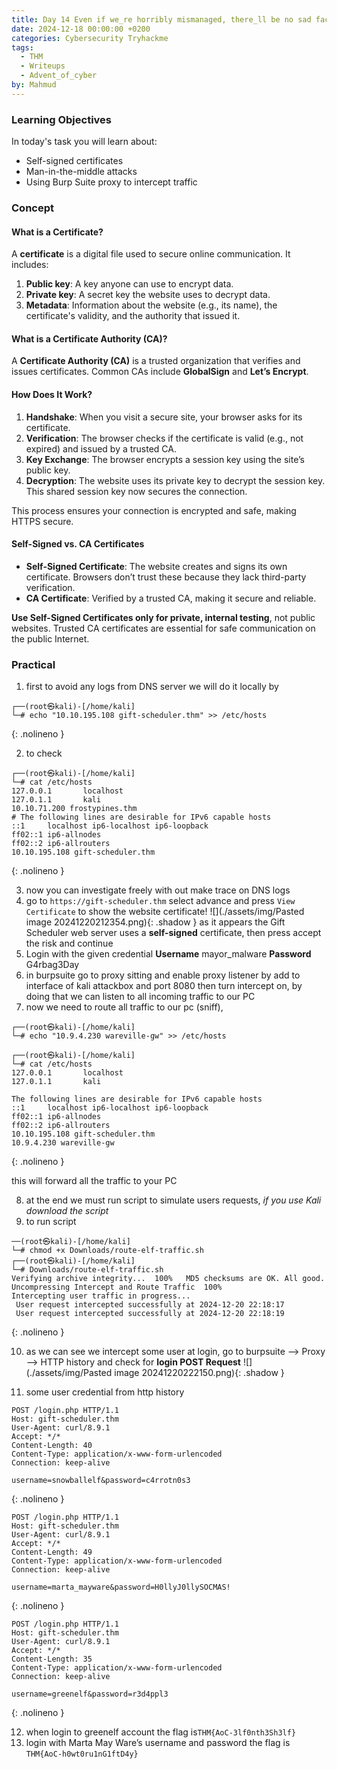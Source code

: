 ```yaml
---
title: Day 14 Even if we_re horribly mismanaged, there_ll be no sad faces on SOC-mas!
date: 2024-12-18 00:00:00 +0200
categories: Cybersecurity Tryhackme
tags:
  - THM
  - Writeups
  - Advent_of_cyber
by: Mahmud
---
```

### Learning Objectives
In today's task you will learn about:
- Self-signed certificates
- Man-in-the-middle attacks
- Using Burp Suite proxy to intercept traffic

### Concept
#### What is a Certificate?
A **certificate** is a digital file used to secure online communication. It includes:
1. **Public key**: A key anyone can use to encrypt data.
2. **Private key**: A secret key the website uses to decrypt data.
3. **Metadata**: Information about the website (e.g., its name), the certificate's validity, and the authority that issued it.

#### What is a Certificate Authority (CA)?
A **Certificate Authority (CA)** is a trusted organization that verifies and issues certificates. Common CAs include **GlobalSign** and **Let’s Encrypt**.

#### How Does It Work?
1. **Handshake**: When you visit a secure site, your browser asks for its certificate.
2. **Verification**: The browser checks if the certificate is valid (e.g., not expired) and issued by a trusted CA.
3. **Key Exchange**: The browser encrypts a session key using the site’s public key.
4. **Decryption**: The website uses its private key to decrypt the session key. This shared session key now secures the connection.

This process ensures your connection is encrypted and safe, making HTTPS secure.

#### Self-Signed vs. CA Certificates
- **Self-Signed Certificate**: The website creates and signs its own certificate. Browsers don’t trust these because they lack third-party verification.
- **CA Certificate**: Verified by a trusted CA, making it secure and reliable.

**Use Self-Signed Certificates only for private, internal testing**, not public websites. Trusted CA certificates are essential for safe communication on the public Internet.


### Practical
1. first to avoid any logs from DNS server we will do it locally by 

```shell-session
┌──(root㉿kali)-[/home/kali]
└─# echo "10.10.195.108 gift-scheduler.thm" >> /etc/hosts
```
{: .nolineno }

2. to check 

```shell-session
┌──(root㉿kali)-[/home/kali]
└─# cat /etc/hosts                                       
127.0.0.1       localhost
127.0.1.1       kali
10.10.71.200 frostypines.thm
# The following lines are desirable for IPv6 capable hosts
::1     localhost ip6-localhost ip6-loopback
ff02::1 ip6-allnodes
ff02::2 ip6-allrouters
10.10.195.108 gift-scheduler.thm
```
{: .nolineno }

3. now you can investigate freely with out make trace on DNS logs
4. go to `https://gift-scheduler.thm` select advance and press `View Certificate` to show the website certificate!  ![](./assets/img/Pasted image 20241220212354.png){: .shadow }  as it appears the Gift Scheduler web server uses a **self-signed** certificate,  then press accept the risk and continue 
5. Login with the given credential 
    **Username** mayor_malware
    **Password** G4rbag3Day   
6. in burpsuite go to proxy sitting and enable proxy listener by add to interface of kali attackbox and port 8080 then turn intercept on, by doing that we can listen to all incoming traffic to our PC 
7. now we need to  route all traffic to our pc (sniff), 

```shell-session
┌──(root㉿kali)-[/home/kali]
└─# echo "10.9.4.230 wareville-gw" >> /etc/hosts  

┌──(root㉿kali)-[/home/kali]
└─# cat /etc/hosts                             
127.0.0.1       localhost
127.0.1.1       kali

The following lines are desirable for IPv6 capable hosts
::1     localhost ip6-localhost ip6-loopback
ff02::1 ip6-allnodes
ff02::2 ip6-allrouters
10.10.195.108 gift-scheduler.thm
10.9.4.230 wareville-gw

```
{: .nolineno }

this will forward all the traffic to your PC

8. at the end we must run script to simulate users requests, *if you use Kali download the script*
9. to run script 

```shell-session
──(root㉿kali)-[/home/kali]
└─# chmod +x Downloads/route-elf-traffic.sh                                                                                 
┌──(root㉿kali)-[/home/kali]
└─# Downloads/route-elf-traffic.sh 
Verifying archive integrity...  100%   MD5 checksums are OK. All good.
Uncompressing Intercept and Route Traffic  100%  
Intercepting user traffic in progress...
 User request intercepted successfully at 2024-12-20 22:18:17
 User request intercepted successfully at 2024-12-20 22:18:19

```
{: .nolineno }

10. as we can see we intercept some user at login, go to burpsuite --> Proxy --> HTTP history and check for **login POST Request** 
    ![](./assets/img/Pasted image 20241220222150.png){: .shadow }
    

11.  some  user credential from http history

```http
POST /login.php HTTP/1.1
Host: gift-scheduler.thm
User-Agent: curl/8.9.1
Accept: */*
Content-Length: 40
Content-Type: application/x-www-form-urlencoded
Connection: keep-alive

username=snowballelf&password=c4rrotn0s3

```
{: .nolineno }

```http
POST /login.php HTTP/1.1
Host: gift-scheduler.thm
User-Agent: curl/8.9.1
Accept: */*
Content-Length: 49
Content-Type: application/x-www-form-urlencoded
Connection: keep-alive

username=marta_mayware&password=H0llyJ0llySOCMAS!
```
{: .nolineno }

```http
POST /login.php HTTP/1.1
Host: gift-scheduler.thm
User-Agent: curl/8.9.1
Accept: */*
Content-Length: 35
Content-Type: application/x-www-form-urlencoded
Connection: keep-alive

username=greenelf&password=r3d4ppl3
```
{: .nolineno }

12. when login to greenelf account  the flag is`THM{AoC-3lf0nth3Sh3lf}`
13. login with Marta May Ware’s username and password the flag is  `THM{AoC-h0wt0ru1nG1ftD4y}`